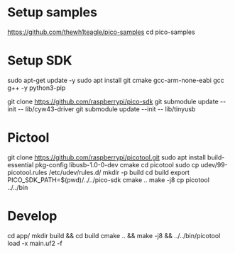 # Setup samples
https://github.com/thewh1teagle/pico-samples
cd pico-samples

# Setup SDK
sudo apt-get update -y
sudo apt install git cmake gcc-arm-none-eabi gcc g++ -y python3-pip

git clone https://github.com/raspberrypi/pico-sdk
git submodule update --init -- lib/cyw43-driver
git submodule update --init -- lib/tinyusb


# Pictool
git clone https://github.com/raspberrypi/picotool.git
sudo apt install build-essential pkg-config libusb-1.0-0-dev cmake
cd picotool
sudo cp udev/99-picotool.rules /etc/udev/rules.d/
mkdir -p build
cd build
export PICO_SDK_PATH=$(pwd)/../../pico-sdk
cmake ..
make -j8
cp picotool ../../bin 

# Develop
cd app/
mkdir build && cd build
cmake .. && make -j8 && ../../bin/picotool load -x main.uf2 -f